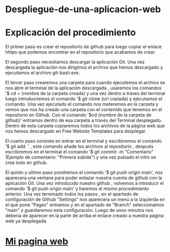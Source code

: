 # Despliegue-de-una-aplicacion-web

# Explicación del procedimiento
El primer paso es crear el repositorio de github para luego copiar el enlace hhtps que podemos encontrar en el repositorio que acabamos de crear.

El segundo paso necesitamos descargar la aplicación Git. Una vez descargada la aplicación nos dirigimos el archivo que hemos descargado y ejecutamos el archivo git-bash.exe.

El tercer paso crearemos una carpeta para cuando ejecutemos el archivo se nos abre el terminal de la aplicación descargada , usaremos los comandos '$ cd + (nombre de la carpeta creada) y una vez dentro a traves del terminal luego introduciremos el comando '$ git clone (url copiada) y ejecutamos el comando.
Una vez ejecutado el comando nos meteremos en la carpeta y vemos que nos ha creado una carpeta con el contenido que tenemos en el repositorio en Github. Con el comando '$cd {nombre de la carpeta de github}' entramos dentro de esa carpeta a través del Terminal desplegado. Dentro de esta carpeta copiaremos todos los archivos de la página web que nos hemos descargado en Free Website Templates para desplegar.

El cuarto paso consiste en entrar en el terminal y escribiremos el comando '$ git add. ' , este comando añade los archivos al repositorio , después escribiremos en el terminal el comando '$ git commit -m "Comentario" (Ejemplo de comentario: "Primera subida") y una vez pulsado el intro se crea todo en github.

El quinto y ultimo paso pondremos el comando '$ git push origin main', nos aparecera una ventana para poder enlazar nuestra cuenta de github con la aplicación Git.
Una vez introducido nuestro github , volvemos a introducir el comando '$ git push origin main' y haremos el mismo procedimiento anterior.
Una vez terminado todos los pasos , en el apartado de configuración de Github "Settings" nos aparecera un menú a la izquierda en el que pone "Pages" entramos y en el apartado de "Branch" seleccionamos "main" y guardaremos esta configuración.
Luego de unos minutos nos debería de aparecer en la parte de arriba el enlace creado a nuestra página web ya desplegada


# [Mi pagina web](https://jairoverdugo98.github.io/Despliegue-de-una-aplicaci-n-web/)
